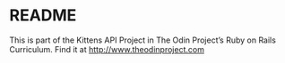 # README

This is part of the Kittens API Project in The Odin Project’s Ruby on Rails Curriculum. Find it at http://www.theodinproject.com
